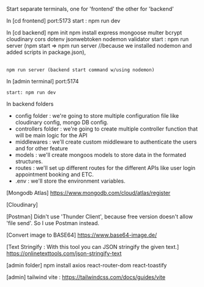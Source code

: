 



Start separate terminals, one for 'frontend' the other for 'backend'

In [cd frontend] port:5173
start : npm run dev


In [cd backend]
npm init
npm install express mongoose multer bcrypt cloudinary cors dotenv jsonwebtoken nodemon validator
start : npm run server (npm start => npm run server //because we installed nodemon and added scripts in package.json),<br><br>
```
npm run server (backend start command w/using nodemon)
```


In [admin terminal] port:5174
```
start: npm run dev
```

In backend folders
* config folder : we're going to store multiple configuration file like cloudinary config, mongo DB config.
* controllers folder : we're going to create multiple controller function that will be main logic for the API 
* middlewares : we'll create custom middleware to authenticate the users and for other feature
* models : we'll create mongoos models to store data in the formated structures.
* routes : we'll set up different routes for the different APIs like user login appointment booking and ETC. 
* .env : we'll store the environment variables. 


[Mongodb Atlas]
https://www.mongodb.com/cloud/atlas/register

[Cloudinary]

[Postman]
Didn't use 'Thunder Client', because free version doesn't allow 'file send'. 
So I use Postman instead.

[Convert image to BASE64]
https://www.base64-image.de/

[Text Stringify : With this tool you can JSON stringify the given text.]
https://onlinetexttools.com/json-stringify-text



[admin folder]
npm install axios react-router-dom react-toastify

[admin]
tailwind vite : https://tailwindcss.com/docs/guides/vite
